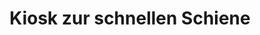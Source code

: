 ---
title: "Kiosk zur schnellen Schiene"
url: /leinfelden/kiosk-zur-schnellen-schiene/
shop: Kiosk
---